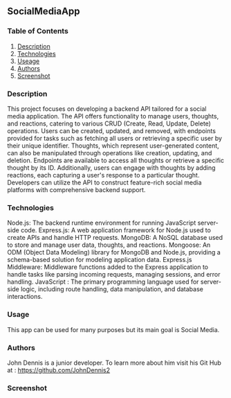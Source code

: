 ## SocialMediaApp


### Table of Contents
1. [Description](https://github.com/johndennis2/socialmediaapp/blob/main/README.md###Description)
2. [Technologies](https://github.com/johndennis2/socialmediaapp/blob/main/README.md###Technologies)
3. [Useage](https://github.com/johndennis2/socialmediaapp/blob/main/README.md###Useage)
4. [Authors](https://github.com/johndennis2/socialmediaapp/blob/main/README.md###Authors)
5. [Screenshot](https://github.com/johndennis2/socialmediaapp/blob/main/README.md###Screenshot)

### Description

This project focuses on developing a backend API tailored for a social media application. The API offers functionality to manage users, thoughts, and reactions, catering to various CRUD (Create, Read, Update, Delete) operations. Users can be created, updated, and removed, with endpoints provided for tasks such as fetching all users or retrieving a specific user by their unique identifier. Thoughts, which represent user-generated content, can also be manipulated through operations like creation, updating, and deletion. Endpoints are available to access all thoughts or retrieve a specific thought by its ID. Additionally, users can engage with thoughts by adding reactions, each capturing a user's response to a particular thought. Developers can utilize the API to construct feature-rich social media platforms with comprehensive backend support.

### Technologies

Node.js: The backend runtime environment for running JavaScript server-side code.
Express.js: A web application framework for Node.js used to create APIs and handle HTTP requests.
MongoDB: A NoSQL database used to store and manage user data, thoughts, and reactions.
Mongoose: An ODM (Object Data Modeling) library for MongoDB and Node.js, providing a schema-based solution for modeling application data.
Express.js Middleware: Middleware functions added to the Express application to handle tasks like parsing incoming requests, managing sessions, and error handling.
JavaScript : The primary programming language used for server-side logic, including route handling, data manipulation, and database interactions.

### Usage

This app can be used for many purposes but its main goal is Social Media.

### Authors

John Dennis is a junior developer.  To learn more about him visit his Git Hub at : https://github.com/JohnDennis2

### Screenshot


